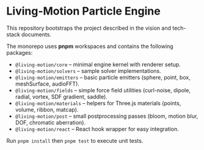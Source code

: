 # Living-Motion Particle Engine

This repository bootstraps the project described in the vision and tech-stack documents.

The monorepo uses **pnpm** workspaces and contains the following packages:

- `@living-motion/core` – minimal engine kernel with renderer setup.
- `@living-motion/solvers` – sample solver implementations.
- `@living-motion/emitters` – basic particle emitters (sphere, point, box, meshSurface, audioFFT).
- `@living-motion/fields` – simple force field utilities (curl-noise, dipole, radial, vortex, SDF gradient, saddle).
- `@living-motion/materials` – helpers for Three.js materials (points, volume, ribbon, matcap).
- `@living-motion/post` – small postprocessing passes (bloom, motion blur, DOF, chromatic aberration).
- `@living-motion/react` – React hook wrapper for easy integration.

Run `pnpm install` then `pnpm test` to execute unit tests.
